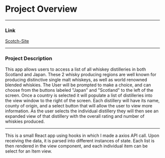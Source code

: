 <h1>Project Overview</h1>
<hr>
<h3>Link</h3>
<a href="http://scotch-site.surge.sh/">Scotch-Site</a>
<hr>
<h3>Project Description</h3>
This app allows users to access a list of all whiskey distilleries in both Scotland and Japan. These 2 whisky producing regions are well known for producing distinctive single malt whiskeys, as well as world renowned blended whiskies. The User will be prompted to make a choice, and can choose from the buttons labeled "Japan" and "Scotland" to the left of the screen. Once a country is selected it will populate a list of distilleries into the view window to the right of the screen. Each distillery will have its name, county of origin, and a select button that will allow the user to view more information. As the user selects the individual distillery they will then see an expanded view of that distillery with the overall rating and number of whiskies produced.
<hr>



This is a small React app using hooks in which I made a axios API call. Upon receiving the data, it is parsed into different instances of state. Each list is then rendered in the view component, and each individual item can be select for an Item view. 

